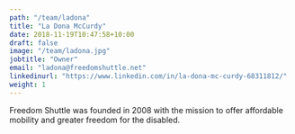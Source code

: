 ```yaml
---
path: "/team/ladona"
title: "La Dona McCurdy"
date: 2018-11-19T10:47:58+10:00
draft: false
image: "/team/ladona.jpg"
jobtitle: "Owner"
email: "ladona@freedomshuttle.net"
linkedinurl: "https://www.linkedin.com/in/la-dona-mc-curdy-68311812/"
weight: 1
---
```


Freedom Shuttle was founded in 2008 with the mission to offer affordable mobility and greater freedom for the disabled.
